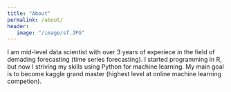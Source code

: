 ```yaml
---
title: "About"
permalink: /about/
header:
   image: "/image/sf.JPG"
---
```



I am mid-level data scientist with over 3 years of experiece in the field of demading forecasting (time series forecasting).
I started programming in R, but now I striving my skills using Python for machine learning.
My main goal is to become kaggle grand master (highest level at online machine learning competion).
